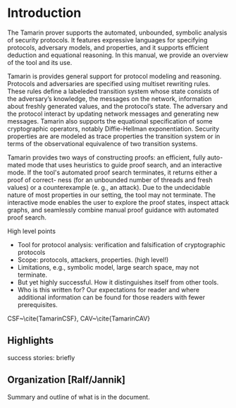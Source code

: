 Introduction
========

The Tamarin prover supports the automated, unbounded,
symbolic analysis of security protocols. It features expressive languages
for specifying protocols, adversary models, and properties, and
it supports efficient deduction and equational reasoning.
In this manual, we provide an overview of the tool and its use.

Tamarin is provides general support for protocol modeling and reasoning.
Protocols and adversaries  are specified using multiset rewriting rules.
These rules define a labeleded transition system whose 
state consists of the adversary’s knowledge, the messages on
the network, information about freshly generated values, and
the protocol’s state. The adversary and the protocol interact
by updating network messages and generating new messages.
Tamarin also supports the equational specification of some cryptographic
operators, notably Diffie-Hellman exponentiation. 
Security properties are are modeled as trace properties
the transition system or in terms of the observational equivalence
of two transition systems.


Tamarin provides two ways of constructing proofs: an efficient, fully auto-
mated mode that uses heuristics to guide proof search, and an interactive mode. If
the tool's automated proof search terminates, it returns either a proof of correct-
ness (for an unbounded number of threads and fresh values) or a counterexample
(e. g., an attack). Due to the undecidable nature of most properties in our setting,
the tool may not terminate. The interactive mode enables the user to explore
the proof states, inspect attack graphs, and seamlessly combine manual proof
guidance with automated proof search.


High level points

* Tool for protocol analysis: verification and falsification of
  cryptographic protocols
* Scope: protocols, attackers, properties.  (high level!)
* Limitations, e.g., symbolic model, large search space, may not
  terminate.
* But yet highly successful.   How it distinguishes itself from
  other tools.
* Who is this written for?  Our expectations for reader and where
  additional information can be found for those readers with fewer
  prerequisites.

CSF~\cite{TamarinCSF}, CAV~\cite{TamarinCAV}

Highlights
----------

success stories: briefly

Organization [Ralf/Jannik]
--------------------------

Summary and outline of what is in the document.

